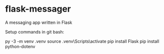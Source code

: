 # flask-messager
A messaging app written in Flask

Setup commands in git bash:

py -3 -m venv .venv 
source .venv\Scripts\activate
pip install Flask
pip install python-dotenv
